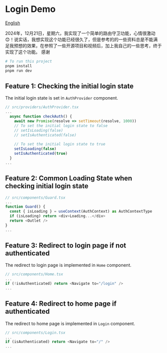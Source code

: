 # Login Demo
[English](README.md)

2024年，12月21日，星期六，我实现了一个简单的路由守卫功能，心情很激动😊！说实话，我想实现这个功能已经很久了，但是参考的的一些资料总是不能满足我预想的效果，在参照了一些开源项目和视频后，加上我自己的一些思考，终于实现了这个功能。
感谢

```bash
# To run this project
pnpm install
pnpm run dev
```

## Feature 1: Checking the initial login state
The initial login state is set in `AuthProvider` component.
```typescript
// src/providers/AuthProvider.tsx
...
  async function checkAuth() {
    await new Promise(resolve => setTimeout(resolve, 1000))
    // To set the initial login state to false
    // setIsLoading(false)
    // setIsAuthenticated(false)
    
    // To set the initial login state to true
    setIsLoading(false)
    setIsAuthenticated(true)
  }
...
```

## Feature 2: Common Loading State when checking initial login state

```typescript
// src/components/Guard.tsx
...
function Guard() {
  const { isLoading } = useContext(AuthContext) as AuthContextType
  if (isLoading) return <div>Loading...</div>
  return <Outlet />
}
...
```


## Feature 3: Redirect to login page if not authenticated
The redirect to login page is implemented in `Home` component.
```typescript
// src/components/Home.tsx
...
if (!isAuthenticated) return <Navigate to="/login" />
...
```

## Feature 4: Redirect to home page if authenticated
The redirect to home page is implemented in `Login` component.
```typescript
// src/components/Login.tsx
...
if (isAuthenticated) return <Navigate to="/" />
...
```
